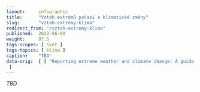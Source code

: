 ```yaml
---
layout:     infographic
title:      "Vztah extrémů počasí a klimatické změny"
slug:       "vztah-extremy-klima"
redirect_from: "/vztah-extremy-klima"
published:  2022-06-08
weight:     97.5
tags-scopes: [ svet ]
tags-topics: [ klima ]
caption:    "TBD"
data-orig:  [ [ "Reporting extreme weather and climate change: A guide for journalists", "https://www.worldweatherattribution.org/wp-content/uploads/ENG_WWA-Reporting-extreme-weather-and-climate-change.pdf" ]
 ]
---
```


*TBD*